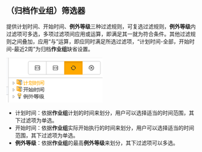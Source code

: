 ## （归档作业组）筛选器
提供计划时间、开始时间、**例外等级**三种过滤规则，可复选过滤规则，**例外等级**内过滤项可多选，多项过滤项间应用或运算，即满足其一就为符合条件。其他过滤规则之间叠加，应用“与”运算，即应同时满足所选过滤项，“计划时间-全部，开始时间-最近2周”为归档**作业组**缺省设置。

![](./images/筛选器1.png)

* 计划时间：依据**作业组**计划的时间来划分，用户可以选择适当的时间范围，其下过滤项为单选。
* 开始时间：依据**作业组**实际开始执行的时间来划分，用户可以选择适当的时间范围，其下过滤项为单选。
* **例外等级**：依据**作业组**的最高**例外等级**来划分，其下过滤项可以多选。